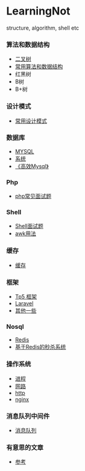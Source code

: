 # LearningNot
structure,  algorithm, shell etc

### 算法和数据结构
- [二叉树](algorithm/tree/TREE.md)
- [常用算法和数据结构](algorithm/README.md)
- 红黑树
- B树
- B+树
### 设计模式
- [常用设计模式](designPatterns/DESIGN.md)
### 数据库
- [MYSQL](mysql/MYSQL.md)
- [系统](mysql/SYSTEM.md)
- [《高效Mysql》](mysql/高效mysql.md)
### Php
- [php常见面试题](php/PHP.md)
### Shell
- [Shell面试题](shell/SHELL.md)
- [awk用法](shell/AWK.md)
### 缓存
- [缓存](cache/cache.md)
### 框架
- [Tp5 框架](frame/TP5.md)
- [Laravel](frame/LARAVEL.md)
- [其他一些](frame/OTHER.md)

### Nosql
- [Redis](nosql/REDIS.md)
- [基于Redis的秒杀系统](nosql/秒杀系统.md)

### 操作系统
- [进程](system/PROCESS.md)
- [网路](network/TCP.md)
- [http](network/https.md)
- [nginx](network/nginx.md)

### 消息队列中间件
- [消息队列](list/list.md)

### 有意思的文章
- [参考](other/other.md)
